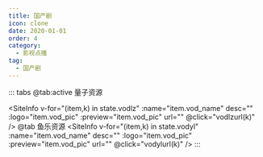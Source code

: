 ```yaml
---
title: 国产剧
icon: clone
date: 2020-01-01
order: 4
category:
  - 影视点播
tag:
  - 国产剧
---
```


<ArtPlayer :src="state.src" :config="hlsConfig(state.PlayList)" />

::: tabs
@tab:active 量子资源

<SiteInfo v-for="(item,k) in state.vodlz" :name="item.vod_name" desc="" :logo="item.vod_pic"
:preview="item.vod_pic" url="" @click="vodlzurl(k)" />
@tab 鱼乐资源
<SiteInfo v-for="(item,k) in state.vodyl" :name="item.vod_name" desc="" :logo="item.vod_pic"
:preview="item.vod_pic" url="" @click="vodylurl(k)" />
:::

<script setup>
  import { vod } from '@db'
  import { hlsConfig } from '@cps/artConst'
  import { useStorage } from '@vueuse/core'
  import { onMounted, nextTick } from "vue";
  const state = useStorage(
    "vod-gcj",
    {
      src:"",
      vodlz: [],
      vodyl: [],
      PlayList: []
    }
  )

  onMounted(async () => {
    const lzcaiji = await vod.find({ "name": "lzzy-13" })
    const ylzy = await vod.find({ "name": "ylzy-13" })
    state.value.vodlz = lzcaiji.data
    state.value.vodyl = ylzy.data
    vodlzurl(0)
  });
  const vodlzurl = (key) => {
    const { vodlz } = state.value
    state.value.PlayList =vodlz[key].play_list
    state.value.src = vodlz[key].play_list[0].url
  }
  const vodylurl = (key) => {
    const { vodyl } = state.value
    state.value.PlayList =vodyl[key].play_list
    state.value.src = vodyl[key].play_list[0].url
  }
</script>
